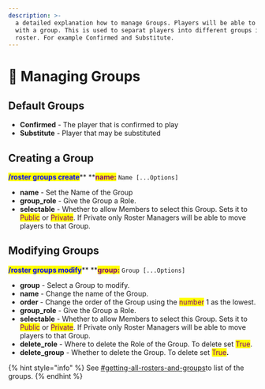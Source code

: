 ```yaml
---
description: >-
  a detailed explanation how to manage Groups. Players will be able to sign up
  with a group. This is used to separat players into different groups in a
  roster. For example Confirmed and Substitute.
---
```


# 🔧 Managing Groups

## Default Groups

* **Confirmed** - The player that is confirmed to play
* **Substitute** - Player that may be substituted

## Creating a Group

<mark style="color:blue;">**/roster groups create**</mark>** **<mark style="color:purple;">**name:**</mark> `Name [...Options]`

* **name** - Set the Name of the Group
* **group\_role** - Give the Group a Role.
* **selectable** - Whether to allow Members to select this Group. Sets it to <mark style="color:purple;">Public</mark> or <mark style="color:purple;">Private</mark>. If Private only Roster Managers will be able to move players to that Group.

## Modifying Groups

<mark style="color:blue;">**/roster groups modify**</mark>** **<mark style="color:purple;">**group:**</mark> `Group [...Options]`

* **group** - Select a Group to modify.
* **name** - Change the name of the Group.
* **order** - Change the order of the Group using the <mark style="color:purple;">number</mark> 1 as the lowest.
* **group\_role** - Give the Group a Role.
* **selectable** - Whether to allow Members to select this Group. Sets it to <mark style="color:purple;">Public</mark> or <mark style="color:purple;">Private</mark>. If Private only Roster Managers will be able to move players to that Group.
* **delete\_role** - Where to delete the Role of the Group. To delete set <mark style="color:purple;">True</mark>.
* **delete\_group** - Whether to delete the Group. To delete set <mark style="color:purple;">True</mark>**.**

{% hint style="info" %}
See [#getting-all-rosters-and-groups](list-rosters-and-groups.md#getting-all-rosters-and-groups "mention")to list of the groups.
{% endhint %}
